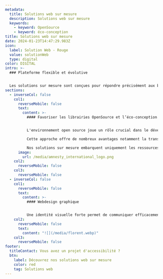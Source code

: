 ```yaml
---
metadata:
  title: Solutions web sur mesure
  description: Solutions web sur mesure
  keywords:
    - keyword: OpenSource
    - keyword: éco-conception
title: Solutions web sur mesure
date: 2024-01-23T14:47:29.983Z
icon:
  label: Solution Web - Rouge
  value: solutionWeb
  type: digital
color: DIGITAL
intro: >-
  ### Plateforme flexible et évolutive 


  Les solutions sur mesure sont conçues pour répondre précisément aux besoins et aux processus spécifiques de l'entreprise. Personnalisation complète de l'interface et des fonctionnalités ce qui rend le logiciel flexible et adaptable aux changements pour évoluer en fonction des besoins de votre projet.
sections:
  - inverseCol: false
    col1:
      reverseMobile: false
      text:
        content: >-
          #### Favoriser les librairies OpenSource et l’éco-conception


          L'environnement open source joue un rôle crucial dans le développement de logiciels, de technologies et de solutions accessibles à tous. Il favorise la collaboration et l'innovation tout en offrant une alternative aux logiciels propriétaires.

          Cette approche offre de nombreux avantages notamment la transparence du code source, la flexibilité, la collaboration communautaire, la sécurité et souvent des coûts réduits.

          Nos solutions sur mesure embarquent uniquement les ressources et fonctionnalités qui vous sont nécessaires ce qui réduit les consommations d’énergie (CPU, mémoire et stockage) et améliore les performances.
      image:
        url: /media/amnesty_international_logo.png
    col2:
      reverseMobile: false
    col3:
      reverseMobile: false
  - inverseCol: false
    col1:
      reverseMobile: false
      text:
        content: >-
          #### Webdesign graphique


          Une identité visuelle forte permet de communiquer efficacement votre marque et votre message auprès du public. Notre équipe du pôle design vous écoute et vous accompagne pour concevoir un logo, choisir une palette de couleurs, définir une typographie et créer des éléments graphiques distinctifs, tels que des motifs, des icônes ou des illustrations. Votre portail web dispose ainsi d’une interface complètement personnalisée et chartée à l’image de votre groupe.
    col2:
      reverseMobile: false
      text:
        content: "![](/media/florent.webp)"
    col3:
      reverseMobile: false
footer:
  titleContact: Vous avez un projet d'accessibilité ?
  btn:
    label: Découvrez nos solutions web sur mesure
    color: red
    tag: Solutions web
---
```


